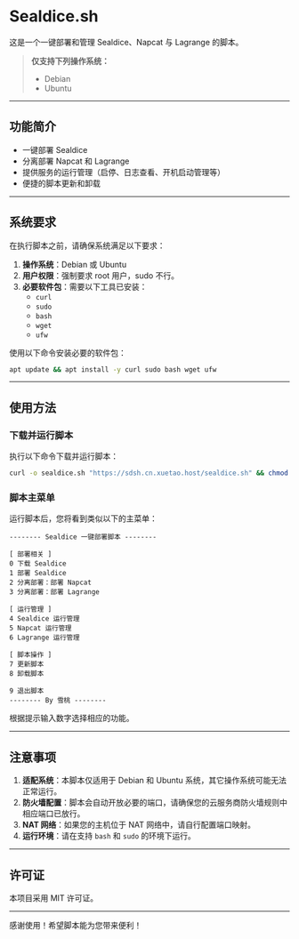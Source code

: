 # Sealdice.sh

这是一个一键部署和管理 Sealdice、Napcat 与 Lagrange 的脚本。

> **仅支持下列操作系统：**
>
> - Debian
> - Ubuntu

---

## 功能简介

- 一键部署 Sealdice
- 分离部署 Napcat 和 Lagrange
- 提供服务的运行管理（启停、日志查看、开机启动管理等）
- 便捷的脚本更新和卸载

---

## 系统要求

在执行脚本之前，请确保系统满足以下要求：

1. **操作系统**：Debian 或 Ubuntu
2. **用户权限**：强制要求 root 用户，sudo 不行。
3. **必要软件包**：需要以下工具已安装：
    - `curl`
    - `sudo`
    - `bash`
    - `wget`
    - `ufw`

使用以下命令安装必要的软件包：

```bash
apt update && apt install -y curl sudo bash wget ufw
```

---

## 使用方法

### 下载并运行脚本

执行以下命令下载并运行脚本：
```bash
curl -o sealdice.sh "https://sdsh.cn.xuetao.host/sealdice.sh" && chmod +x sealdice.sh && ./sealdice.sh
```

### 脚本主菜单

运行脚本后，您将看到类似以下的主菜单：

```plaintext
-------- Sealdice 一键部署脚本 --------

[ 部署相关 ]
0 下载 Sealdice
1 部署 Sealdice
2 分离部署：部署 Napcat
3 分离部署：部署 Lagrange

[ 运行管理 ]
4 Sealdice 运行管理
5 Napcat 运行管理
6 Lagrange 运行管理

[ 脚本操作 ]
7 更新脚本
8 卸载脚本

9 退出脚本
-------- By 雪桃 --------
```

根据提示输入数字选择相应的功能。

---

## 注意事项

1. **适配系统**：本脚本仅适用于 Debian 和 Ubuntu 系统，其它操作系统可能无法正常运行。
2. **防火墙配置**：脚本会自动开放必要的端口，请确保您的云服务商防火墙规则中相应端口已放行。
3. **NAT 网络**：如果您的主机位于 NAT 网络中，请自行配置端口映射。
4. **运行环境**：请在支持 `bash` 和 `sudo` 的环境下运行。

---

## 许可证

本项目采用 MIT 许可证。

---

感谢使用！希望脚本能为您带来便利！
